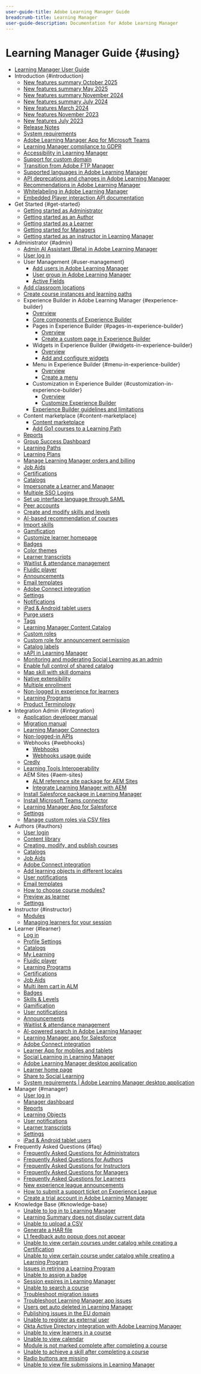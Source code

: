 ```yaml
---
user-guide-title: Adobe Learning Manager Guide
breadcrumb-title: Learning Manager
user-guide-description: Documentation for Adobe Learning Manager
---
```


# Learning Manager Guide {#using}

* [Learning Manager User Guide](user-guide.md)
* Introduction {#introduction}
   * [New features summary October 2025](/help/migrated/whats-new.md)
   * [New features summary May 2025](/help/migrated/whats-new-may-2025.md)
   * [New features summary November 2024](/help/migrated/whats-new-nov-24.md)
   * [New features summary July 2024](whats-new-july-2024.md)
   * [New features March 2024](whats-new-march-2024.md)
   * [New features November 2023](whats-new-november-2023.md)
   * [New features July 2023](whats-new-2023-july.md)
   * [Release Notes](release-note/release-notes.md)
   * [System requirements](system-requirements.md)
   * [Adobe Learning Manager App for Microsoft Teams](adobe-learning-manager-app-microsoft-teams.md)
   * [Learning Manager compliance to GDPR](kb/prime-gdpr.md)
   * [Accessibility in Learning Manager](accessibility-learning-manager.md)
   * [Support for custom domain](custom-domain.md)
   * [Transition from Adobe FTP Manager](transition-from-ftp-manager.md)
   * [Supported languages in Adobe Learning Manager](/help/migrated/languages-supported.md)
   * [API deprecations and changes in Adobe Learning Manager](api-deprecations-list.md)
   * [Recommendations in Adobe Learning Manager](recommendations-adobe-learning-manager.md)
   * [Whitelabeling in Adobe Learning Manager](white-label.md)
   * [Embedded Player interaction API documentation](/help/migrated/embedded-player-interaction.md)
* Get Started {#get-started}
   * [Getting started as Administrator](administrators/feature-summary/getting-started-admin.md)
   * [Getting started as an Author](authors/feature-summary/getting-started-author.md)
   * [Getting started as a Learner](learners/feature-summary/getting-started-learner.md)
   * [Getting started for Managers](managers/feature-summary/getting-started-manager.md)
   * [Getting started as an instructor in Learning Manager](instructors/feature-summary/getting-started.md)
* Administrator {#admin}
   * [Admin AI Assistant (Beta) in Adobe Learning Manager](/help/migrated/administrators/feature-summary/alm-ai-assistant.md)
   * [User log in](administrators/feature-summary/user-login.md)
   * User Management {#user-management}
      * [Add users in Adobe Learning Manager](administrators/feature-summary/add-users-user-groups.md)
      * [User group in Adobe Learning Manager](/help/migrated/administrators/feature-summary/user-group.md)
      * [Active Fields](/help/migrated/administrators/feature-summary/active-fields.md)
   * [Add classroom locations](administrators/feature-summary/classroom.md)
   * [Create course instances and learning paths](administrators/feature-summary/courses.md)
   * Experience Builder in Adobe Learning Manager {#experience-builder}
      * [Overview](/help/migrated/administrators/feature-summary/experience-builder/overview.md)
      * [Core components of Experience Builder](/help/migrated/administrators/feature-summary/experience-builder/components-in-experience-builder.md)
      * Pages in Experience Builder {#pages-in-experience-builder}
         * [Overview](/help/migrated/administrators/feature-summary/experience-builder/pages-overview.md)
         * [Create a custom page in Experience Builder](/help/migrated/administrators/feature-summary/experience-builder/create-a-page.md)
      * Widgets in Experience Builder {#widgets-in-experience-builder}
         * [Overview](/help/migrated/administrators/feature-summary/experience-builder/widget-overview.md)
         * [Add and configure widgets](/help/migrated/administrators/feature-summary/experience-builder/add-a-widget.md)
      * Menu in Experience Builder {#menu-in-experience-builder}
         * [Overview](/help/migrated/administrators/feature-summary/experience-builder/menu-overview.md)
         * [Create a menu](/help/migrated/administrators/feature-summary/experience-builder/create-a-menu.md)
      * Customization in Experience Builder {#customization-in-experience-builder}
         * [Overview](/help/migrated/administrators/feature-summary/experience-builder/customization-overview.md)
         * [Customize Experience Builder](/help/migrated/administrators/feature-summary/experience-builder/customization-experience-builder.md)
      * [Experience Builder guidelines and limitations](/help/migrated/administrators/feature-summary/experience-builder/experience-builder-guidelines.md)
   * Content marketplace {#content-marketplace}
      * [Content marketplace](administrators/feature-summary/content-marketplace.md)
      * [Add Go1 courses to a Learning Path](administrators/feature-summary/content-marketplace/curate-go1-playlist.md)
   * [Reports](administrators/feature-summary/reports.md)
   * [Group Success Dashboard](/help/migrated/administrators/feature-summary/group-success-dashboard.md)
   * [Learning Paths](administrators/feature-summary/learning-paths.md)
   * [Learning Plans](administrators/feature-summary/learning-plans.md)
   * [Manage Learning Manager orders and billing](administrators/feature-summary/billing-management.md)
   * [Job Aids](administrators/feature-summary/job-aids.md)
   * [Certifications](administrators/feature-summary/certifications.md)
   * [Catalogs](administrators/feature-summary/catalogs.md)
   * [Impersonate a Learner and Manager](administrators/feature-summary/impersonation-learner-manager.md)
   * [Multiple SSO Logins](administrators/feature-summary/multiple-sso-logins.md)
   * [Set up interface language through SAML](/help/migrated/administrators/feature-summary/set-up-interface-language-through-saml.md)
   * [Peer accounts](administrators/feature-summary/peer-account.md)
   * [Create and modify skills and levels](administrators/feature-summary/skills-levels.md)
   * [AI-based recommendation of courses](ai-based-recommendations.md)
   * [Import skills](administrators/feature-summary/import-skills-external-sources.md)
   * [Gamification](administrators/feature-summary/gamification.md)
   * [Customize learner homepage](administrators/feature-summary/customize-learner-homepage.md)
   * [Badges](administrators/feature-summary/badges.md)
   * [Color themes](administrators/feature-summary/themes.md)
   * [Learner transcripts](administrators/feature-summary/learner-transcripts.md)
   * [Waitlist & attendance management](administrators/feature-summary/waitlist-attendance-management.md)
   * [Fluidic player](administrators/feature-summary/fluidic-player.md)
   * [Announcements](administrators/feature-summary/announcements.md)
   * [Email templates](administrators/feature-summary/email-templates.md)
   * [Adobe Connect integration](administrators/feature-summary/adobeconnect-integration.md)
   * [Settings](administrators/feature-summary/settings.md)
   * [Notifications](administrators/feature-summary/user-notifications.md)
   * [iPad & Android tablet users](administrators/feature-summary/ipad-android-tablet-users.md)
   * [Purge users](administrators/feature-summary/purge-users.md)
   * [Tags](administrators/feature-summary/tags.md)
   * [Learning Manager Content Catalog](administrators/feature-summary/content-catalogs.md)
   * [Custom roles](administrators/feature-summary/custom-role.md)
   * [Custom role for announcement permission](/help/migrated/administrators/feature-summary/create-custom-role-for-announcement.md)
   * [Catalog labels](administrators/feature-summary/catalog-labels.md)
   * [xAPI in Learning Manager](authors/feature-summary/xapi.md)
   * [Monitoring and moderating Social Learning as an admin](administrators/feature-summary/social-learning-configurations-as-an-admin.md)
   * [Enable full control of shared catalog](administrators/feature-summary/shared-catalog-full-control.md)
   * [Map skill with skill domains](administrators/feature-summary/curation-skills.md)
   * [Native extensibility](administrators/feature-summary/native-extensibility.md)
   * [Multiple enrollment](administrators/feature-summary/multiple-enrollment.md)
   * [Non-logged in experience for learners](administrators/feature-summary/non-logged-in-experience-learners.md)
   * [Learning Programs](administrators/feature-summary/learning-programs.md)
   * [Product Terminology](administrators/feature-summary/product-terminology.md)
* Integration Admin {#integration}
   * [Application developer manual](integration-admin/feature-summary/developer-manual.md)
   * [Migration manual](integration-admin/feature-summary/migration-manual.md)
   * [Learning Manager Connectors](integration-admin/feature-summary/connectors.md)
   * [Non-logged-in APIs](integration-admin/feature-summary/non-logged-in-apis.md)
   * Webhooks {#webhooks}
     * [Webhooks](/help/migrated/integration-admin/feature-summary/webhooks.md)
     * [Webhooks usage guide](/help/migrated/integration-admin/feature-summary/webhooks-usage-guide.md)
   * [Credly](integration-admin/feature-summary/credly-integration.md)
   * [Learning Tools Interoperability](/help/migrated/integration-admin/feature-summary/learning-tools-interoperability.md)
   * AEM Sites {#aem-sites}
      * [ALM reference site package for AEM Sites](/help/migrated/adobe-learning-manager-integration-aem.md)
      * [Integrate Learning Manager with AEM](integrate-aem-learning-manager.md)
   * [Install Salesforce package in Learning Manager](integration-admin/feature-summary/install-salesforce-package.md)
   * [Install Microsoft Teams connector](integration-admin/feature-summary/install-microsoft-teams-connector.md)
   * [Learning Manager App for Salesforce](integration-admin/feature-summary/sfdc-app.md)
   * [Settings](integration-admin/feature-summary/settings.md)
   * [Manage custom roles via CSV files](integration-admin/feature-summary/configure-role-csv-files.md)
* Authors {#authors}
   * [User login](authors/feature-summary/user-login.md)
   * [Content library](authors/feature-summary/content-library.md)
   * [Creating, modify, and publish courses](authors/feature-summary/courses.md)
   * [Catalogs](authors/feature-summary/catalogs.md)
   * [Job Aids](authors/feature-summary/job-aids.md)
   * [Adobe Connect integration](authors/feature-summary/adobeconnect-integration.md)
   * [Add learning objects in different locales](authors/feature-summary/add-new-language-learning-objects.md)
   * [User notifications](authors/feature-summary/user-notifications.md)
   * [Email templates](authors/feature-summary/email-templates-author.md)
   * [How to choose course modules?](authors/how-to-choose-modules.md)
   * [Preview as learner](authors/feature-summary/fluidic-player.md)
   * [Settings](authors/feature-summary/settings.md)
* Instructor {#instructor}
   * [Modules](instructors/feature-summary/modules.md)
   * [Managing learners for your session](instructors/feature-summary/learners.md)
* Learner {#learner}
   * [Log in](learners/feature-summary/user-login.md)
   * [Profile Settings](learners/feature-summary/settings.md)
   * [Catalogs](learners/feature-summary/catalogs.md)
   * [My Learning](learners/feature-summary/courses.md)
   * [Fluidic player](learners/feature-summary/fluidic-player.md)
   * [Learning Programs](learners/feature-summary/learning-programs.md)
   * [Certifications](learners/feature-summary/certifications.md)
   * [Job Aids](learners/feature-summary/job-aids.md)
   * [Multi item cart in ALM](learners/feature-summary/multi-item-cart.md)
   * [Badges](learners/feature-summary/badges.md)
   * [Skills & Levels](learners/feature-summary/skills-levels.md)
   * [Gamification](learners/feature-summary/gamification.md)
   * [User notifications](learners/feature-summary/user-notifications.md)
   * [Announcements](learners/feature-summary/announcements.md)
   * [Waitlist & attendance management](learners/feature-summary/waitlist-attendance-management.md)
   * [AI-powered search in Adobe Learning Manager](/help/migrated/learners/feature-summary/advanced-search.md)
   * [Learning Manager app for Salesforce](learners/feature-summary/sfdc-app.md)
   * [Adobe Connect integration](learners/feature-summary/adobeconnect-integration.md)
   * [Learner App for mobiles and tablets](learners/feature-summary/ipad-android-tablet-users.md)
   * [Social Learning in Learning Manager](learners/feature-summary/social-learning-web-user.md)
   * [Adobe Learning Manager desktop application](learners/adobe-learning-manager-app-for-desktop.md)
   * [Learner home page](learners/feature-summary/learner-home-page.md)
   * [Share to Social Learning](learners/feature-summary/share-to-social.md)
   * [System requirements | Adobe Learning Manager desktop application](learners/adobe-learning-manager-app-for-desktop/adobe-learning-manager-desktop-app-system-requirements.md)
* Manager {#manager}
   * [User log in](managers/feature-summary/user-login.md)
   * [Manager dashboard](managers/feature-summary/manager-dashboard.md)
   * [Reports](managers/feature-summary/reports.md)
   * [Learning Objects](managers/feature-summary/learning-objects.md)
   * [User notifications](managers/feature-summary/user-notifications.md)
   * [Learner transcripts](managers/feature-summary/learner-transcripts.md)
   * [Settings](managers/feature-summary/settings.md)
   * [iPad & Android tablet users](managers/feature-summary/ipad-android-tablet-users.md)
* Frequently Asked Questions {#faq}
   * [Frequently Asked Questions for Administrators](administrators/frequently-asked-questions-for-administrators.md)
   * [Frequently Asked Questions for Authors](authors/frequently-asked-questions-for-authors.md)
   * [Frequently Asked Questions for Instructors](instructors/frequently-asked-questions-for-instructors.md)
   * [Frequently Asked Questions for Managers](managers/frequently-asked-questions-for-managers.md)
   * [Frequently Asked Questions for Learners](learners/frequently-asked-questions-for-learners.md)
   * [New experience league announcements](/help/migrated/new-experience-league-announcement.md)
   * [How to submit a support ticket on Experience League](/help/migrated/how-to-submit-support-ticket.md)
   * [Create a trial account in Adobe Learning Manager](/help/migrated/create-trial-account.md)
* Knowledge Base {#knowledge-base}
   * [Unable to log in to Learning Manager](kb/unable-log-in-learning-manager.md)
   * [Learning Summary does not display current data](kb/learning-summary-not-display-data.md)
   * [Unable to upload a CSV](kb/unable-to-upload-csv.md)
   * [Generate a HAR file](kb/generate-har-file.md)
   * [L1 feedback auto popup does not appear](kb/l1-feedback-auto-popup-does-not-appear.md)
   * [Unable to view certain courses under catalog while creating a Certification](kb/unable-to-view-certain-courses.md)
   * [Unable to view certain course under catalog while creating a Learning Program](kb/unable-view-course-catalog.md)
   * [Issues in retiring a Learning Program](kb/issues-retiring-learning-program.md)
   * [Unable to assign a badge](kb/badge-not-assigned.md)
   * [Session expires in Learning Manager](kb/login-issue.md)
   * [Unable to search a course](kb/unable-to-search-course.md)
   * [Troubleshoot migration issues](kb/troubleshooting-migration.md)
   * [Troubleshoot Learning Manager app issues](kb/troubleshooting-issues-with-adobe-learning-manager-desktop-app.md)
   * [Users get auto deleted in Learning Manager](kb/auto-delete.md)
   * [Publishing issues in the EU domain](kb/publish-issue-eu-domain.md)
   * [Unable to register as external user](kb/register-issue-external-user.md)
   * [Okta Active Directory integration with Adobe Learning Manager](kb/okta-active-directory-integration.md)
   * [Unable to view learners in a course](kb/unable-view-learners-course.md)
   * [Unable to view calendar](kb/unable-view-calendar.md)
   * [Module is not marked complete after completing a course](kb/module-not-marked-complete.md)
   * [Unable to achieve a skill after completing a course](kb/skill-not-achieved.md)
   * [Radio buttons are missing](kb/selection-button-invisible.md)
   * [Unable to view file submissions in Learning Manager](kb/unable-to-view-submitted-file.md)
